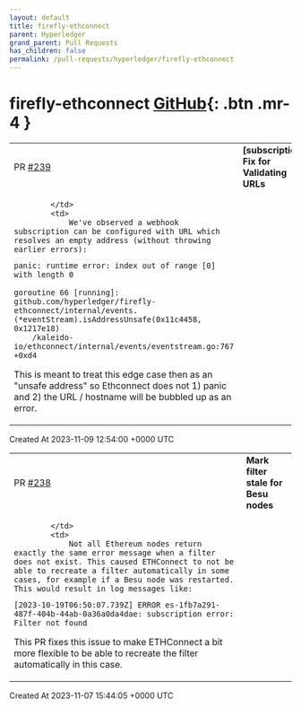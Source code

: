 ```yaml
---
layout: default
title: firefly-ethconnect
parent: Hyperledger
grand_parent: Pull Requests
has_children: false
permalink: /pull-requests/hyperledger/firefly-ethconnect
---
```


# firefly-ethconnect <span class="fs-3 right-align">[GitHub](https://github.com/hyperledger/firefly-ethconnect){: .btn .mr-4 }</span>


<div>
    <table>
        <tr>
            <td>
                PR <a href="https://github.com/hyperledger/firefly-ethconnect/pull/239" class=".btn">#239</a>
            </td>
            <td>
                <b>
                    [subscriptions] Fix for Validating URLs
                </b>
            </td>
        </tr>
        <tr>
            <td>
                
            </td>
            <td>
                We've observed a webhook subscription can be configured with URL which resolves an empty address (without throwing earlier errors):
```
panic: runtime error: index out of range [0] with length 0

goroutine 66 [running]:
github.com/hyperledger/firefly-ethconnect/internal/events.(*eventStream).isAddressUnsafe(0x11c4458, 0x1217e18)
	/kaleido-io/ethconnect/internal/events/eventstream.go:767 +0xd4
```

This is meant to treat this edge case then as an "unsafe address" so Ethconnect does not 1) panic and 2) the URL / hostname will be bubbled up as an error.
            </td>
        </tr>
    </table>
    <div class="right-align">
        Created At 2023-11-09 12:54:00 +0000 UTC
    </div>
</div>

<div>
    <table>
        <tr>
            <td>
                PR <a href="https://github.com/hyperledger/firefly-ethconnect/pull/238" class=".btn">#238</a>
            </td>
            <td>
                <b>
                    Mark filter stale for Besu nodes
                </b>
            </td>
        </tr>
        <tr>
            <td>
                
            </td>
            <td>
                Not all Ethereum nodes return exactly the same error message when a filter does not exist. This caused ETHConnect to not be able to recreate a filter automatically in some cases, for example if a Besu node was restarted. This would result in log messages like:

```
[2023-10-19T06:50:07.739Z] ERROR es-1fb7a291-487f-404b-44ab-0a36a0da4dae: subscription error: Filter not found
```

This PR fixes this issue to make ETHConnect a bit more flexible to be able to recreate the filter automatically in this case.
            </td>
        </tr>
    </table>
    <div class="right-align">
        Created At 2023-11-07 15:44:05 +0000 UTC
    </div>
</div>

